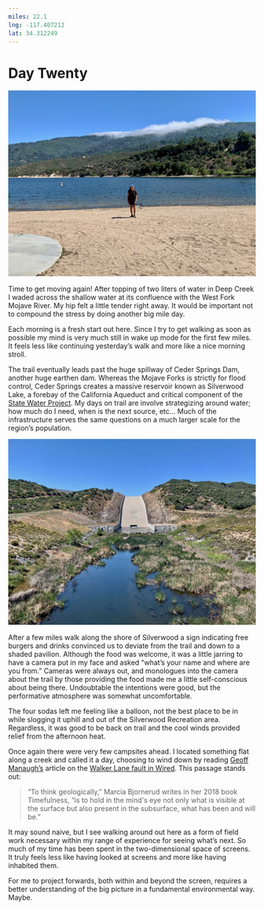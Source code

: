 ```yaml
---
miles: 22.1
lng: -117.407212
lat: 34.312249
---
```


# Day Twenty

![r:75](2019-05-08.jpeg)

Time to get moving again! After topping of two liters of water in Deep Creek I waded across the shallow water at its confluence with the West Fork Mojave River. My hip felt a little tender right away. It would be important not to compound the stress by doing another big mile day.

Each morning is a fresh start out here. Since I try to get walking as soon as possible my mind is very much still in wake up mode for the first few miles. It feels less like continuing yesterday’s walk and more like a nice morning stroll.

<!-- more -->

The trail eventually leads past the huge spillway of Ceder Springs Dam, another huge earthen dam. Whereas the Mojave Forks is strictly for flood control, Ceder Springs creates a massive reservoir known as Silverwood Lake, a forebay of the California Aqueduct and critical component of the [State Water Project](https://en.wikipedia.org/wiki/California_State_Water_Project). My days on trail are involve strategizing around water; how much do I need, when is the next source, etc… Much of the infrastructure serves the same questions on a much larger scale for the region’s population.

![r:75](2019-05-08-2.jpeg)

After a few miles walk along the shore of Silverwood a sign indicating free burgers and drinks convinced us to deviate from the trail and down to a shaded pavilion. Although the food was welcome, it was a little jarring to have a camera put in my face and asked “what’s your name and where are you from.” Cameras were always out, and monologues into the camera about the trail by those providing the food made me a little self-conscious about being there. Undoubtable the intentions were good, but the performative atmosphere was somewhat uncomfortable.

The four sodas left me feeling like a balloon, not the best place to be in while slogging it uphill and out of the Silverwood Recreation area. Regardless, it was good to be back on trail and the cool winds provided relief from the afternoon heat.

Once again there were very few campsites ahead. I located something flat along a creek and called it a day, choosing to wind down by reading [Geoff Manaugh’s](http://www.bldgblog.com) article on the [Walker Lane fault in Wired](https://www.wired.com/story/walker-lane-move-over-san-andreas-fault/). This passage stands out:

> “To think geologically,” Marcia Bjornerud writes in her 2018 book Timefulness, “is to hold in the mind's eye not only what is visible at the surface but also present in the subsurface, what has been and will be.”

It may sound naive, but I see walking around out here as a form of field work necessary within my range of experience for seeing what’s next. So much of my time has been spent in the two-dimensional space of screens. It truly feels less like having looked at screens and more like having inhabited them.

For me to project forwards, both within and beyond the screen, requires a better understanding of the big picture in a fundamental environmental way. Maybe.